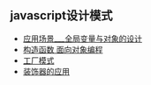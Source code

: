 ## javascript设计模式
- [应用场景___全局变量与对象的设计](https://github.com/leefinder/blogs/tree/master/src/js-think/design-mode/day-1)
- [构造函数 面向对象编程](https://github.com/leefinder/blogs/tree/master/src/js-think/design-mode/day-2)
- [工厂模式](https://github.com/leefinder/blogs/tree/master/src/js-think/design-mode/day-3)
- [装饰器的应用](https://github.com/leefinder/blogs/tree/master/src/js-think/design-mode/day-4)
